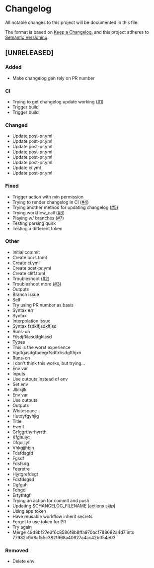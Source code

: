 # Changelog

All notable changes to this project will be documented in this file.

The format is based on [Keep a Changelog](https://keepachangelog.com/en/1.0.0/),
and this project adheres to [Semantic Versioning](https://semver.org/spec/v2.0.0.html).

## [UNRELEASED]

### Added

- Make changelog gen rely on PR number

### CI

- Trying to get changelog update working ([#1](https://github.com/tjtelan/git-url-parse-rs/issues/1))
- Trigger build
- Trigger build

### Changed

- Update post-pr.yml
- Update post-pr.yml
- Update post-pr.yml
- Update post-pr.yml
- Update post-pr.yml
- Update post-pr.yml
- Update ci.yml
- Update post-pr.yml

### Fixed

- Trigger action with min permission
- Trying to render changelog in CI ([#4](https://github.com/tjtelan/git-url-parse-rs/issues/4))
- Trying another method for updating changelog ([#5](https://github.com/tjtelan/git-url-parse-rs/issues/5))
- Trying workflow_call ([#6](https://github.com/tjtelan/git-url-parse-rs/issues/6))
- Playing w/ branches ([#7](https://github.com/tjtelan/git-url-parse-rs/issues/7))
- Testing parsing quirk
- Testing a different token

### Other

- Initial commit
- Create bors.toml
- Create ci.yml
- Create post-pr.yml
- Create cliff.toml
- Troubleshoot ([#2](https://github.com/tjtelan/git-url-parse-rs/issues/2))
- Troubleshoot more ([#3](https://github.com/tjtelan/git-url-parse-rs/issues/3))
- Outputs
- Branch issue
- Self
- Try using PR number as basis
- Syntax err
- Syntax
- Interpolation issue
- Syntax fsdklfjsdklfjsd
- Runs-on
- Filsdjfklasdjfgklasd
- Types
- This is the worst experience
- Vgdfgasdgfadegrfsdftrhsdgfthjxn
- Runs-on
- I don't think this works, but trying...
- Env var
- Inputs
- Use outputs instead of env
- Set env
- Jlklkjlk
- Env var
- Use outputs
- Outputs
- Whitespace
- Hutdyfgyhjig
- Title
- Event
- Grfggrthyrhyrrth
- Kfghuiyt
- Dfguijiyf
- Vhkgjjhbjn
- Fdsfdsgfd
- Fgsdf
- Fdsfsdg
- Feeretre
- Hjytgrefdsgt
- Fdsfdsgsd
- Dgfguh
- Fdhgd
- Ertythtgf
- Trying an action for commit and push
- Updating $CHANGELOG_FILENAME [actions skip]
- Using app token
- Have reusable workflow inherit secrets
- Forgot to use token for PR
- Try again
- Merge 49d8bf27e3f6c8586f8b8ffa970bcf788682a4d7 into 77982c9d8af55c382f968a40627a4ac42b054e03

### Removed

- Delete env

<!-- generated by git-cliff -->
